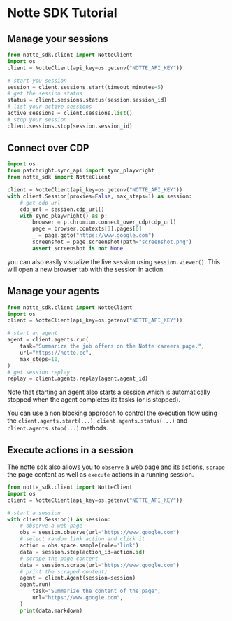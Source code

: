 # Notte SDK Tutorial

## Manage your sessions


```python
from notte_sdk.client import NotteClient
import os
client = NotteClient(api_key=os.getenv("NOTTE_API_KEY"))

# start you session
session = client.sessions.start(timeout_minutes=5)
# get the session status
status = client.sessions.status(session.session_id)
# list your active sessions
active_sessions = client.sessions.list()
# stop your session
client.sessions.stop(session.session_id)
```

## Connect over CDP

```python
import os
from patchright.sync_api import sync_playwright
from notte_sdk import NotteClient

client = NotteClient(api_key=os.getenv("NOTTE_API_KEY"))
with client.Session(proxies=False, max_steps=1) as session:
    # get cdp url
    cdp_url = session.cdp_url()
    with sync_playwright() as p:
        browser = p.chromium.connect_over_cdp(cdp_url)
        page = browser.contexts[0].pages[0]
        _ = page.goto("https://www.google.com")
        screenshot = page.screenshot(path="screenshot.png")
        assert screenshot is not None
```

you can also easily visualize the live session using `session.viewer()`. This will open a new browser tab with the session in action.



## Manage your agents

```python
from notte_sdk.client import NotteClient
import os
client = NotteClient(api_key=os.getenv("NOTTE_API_KEY"))

# start an agent
agent = client.agents.run(
    task="Summarize the job offers on the Notte careers page.",
    url="https://notte.cc",
    max_steps=10,
)
# get session replay
replay = client.agents.replay(agent.agent_id)
```

Note that starting an agent also starts a session which is automatically stopped when the agent completes its tasks (or is stopped).

You can use a non blocking approach to control the execution flow using the `client.agents.start(...)`, `client.agents.status(...)` and `client.agents.stop(...)` methods.


## Execute actions in a session

The notte sdk also allows you to `observe` a web page and its actions, `scrape` the page content as well as `execute` actions in a running session.

```python
from notte_sdk.client import NotteClient
import os
client = NotteClient(api_key=os.getenv("NOTTE_API_KEY"))

# start a session
with client.Session() as session:
    # observe a web page
    obs = session.observe(url="https://www.google.com")
    # select random link action and click it
    action = obs.space.sample(role='link')
    data = session.step(action_id=action.id)
    # scrape the page content
    data = session.scrape(url="https://www.google.com")
    # print the scraped content)
    agent = client.Agent(session=session)
    agent.run(
        task="Summarize the content of the page",
        url="https://www.google.com",
    )
    print(data.markdown)
```

